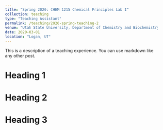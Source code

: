 ```yaml
---
title: "Spring 2020: CHEM 1215 Chemical Principles Lab I"
collection: teaching
type: "Teaching Assistant"
permalink: /teaching/2020-spring-teaching-2
venue: "Utah State University, Department of Chemistry and Biochemistry"
date: 2020-03-01
location: "Logan, UT"
---
```


This is a description of a teaching experience. You can use markdown like any other post.

Heading 1
======

Heading 2
======

Heading 3
======
